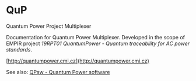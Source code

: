 # QuP
Quantum Power Project Multiplexer

Documentation for Quantum Power Multiplexer.
Developed in the scope of EMPIR project *19RPT01 QuantumPower - Quantum traceability for AC power standards*.

[http://quantumpower.cmi.cz](http://quantumpower.cmi.cz)

See also: [QPsw - Quantum Power software](https://github.com/KaeroDot/QPsw)
